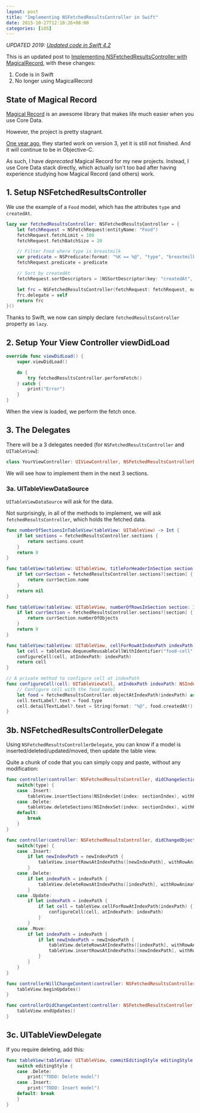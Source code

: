```yaml
---
layout: post
title: "Implementing NSFetchedResultsController in Swift"
date: 2015-10-27T12:10:26+08:00
categories: [iOS]
---
```


_UPDATED 2019: [Updated code in Swift 4.2](https://gist.github.com/samwize/f466c42f16293566c068736fe83654af)_

This is an updated post to [Implementing NSFetchedResultsController with MagicalRecord](/2014/03/29/implementing-nsfetchedresultscontroller-with-magicalrecord/), with these changes:

1. Code is in Swift
2. No longer using MagicalRecord

## State of Magical Record

[Magical Record](https://github.com/magicalpanda/MagicalRecord/) is an awesome library that makes life much easier when you use Core Data.

However, the project is pretty stagnant.

[One year ago](https://github.com/magicalpanda/MagicalRecord/wiki/Upgrading-to-MagicalRecord-3.0), they started work on version 3, yet it is still not finished. And it will continue to be in Objective-C.

As such, I have _deprecated_ Magical Record for my new projects. Instead, I use Core Data stack directly, which actually isn't too bad after having experience studying how Magical Record (and others) work.


## 1. Setup NSFetchedResultsController

We use the example of a `Food` model, which has the attributes `type` and `createdAt`.

```swift
lazy var fetchedResultsController: NSFetchedResultsController = {
    let fetchRequest = NSFetchRequest(entityName: "Food")
    fetchRequest.fetchLimit = 100
    fetchRequest.fetchBatchSize = 20

    // Filter Food where type is breastmilk
    var predicate = NSPredicate(format: "%K == %@", "type", "breastmilk")
    fetchRequest.predicate = predicate

    // Sort by createdAt
    fetchRequest.sortDescriptors = [NSSortDescriptor(key: "createdAt", ascending: false)]

    let frc = NSFetchedResultsController(fetchRequest: fetchRequest, managedObjectContext: DaRecord.mainContext, sectionNameKeyPath: nil, cacheName: nil)
    frc.delegate = self
    return frc
}()
```

Thanks to Swift, we now can simply declare `fetchedResultsController` property as `lazy`.


## 2. Setup Your View Controller viewDidLoad

```swift
override func viewDidLoad() {
    super.viewDidLoad()

    do {
        try fetchedResultsController.performFetch()
    } catch {
        print("Error")
    }
}
```

When the view is loaded, we perform the fetch once.


## 3. The Delegates

There will be a 3 delegates needed (for `NSFetchedResultsController` and `UITableView`):

```swift
class YourViewController: UIViewController, NSFetchedResultsControllerDelegate, UITableViewDataSource, UITableViewDelegate
```

We will see how to implement them in the next 3 sections.


### 3a. UITableViewDataSource

`UITableViewDataSource` will ask for the data.

Not surprisingly, in all of the methods to implement, we will ask `fetchedResultsController`, which holds the fetched data.

```swift
func numberOfSectionsInTableView(tableView: UITableView) -> Int {
    if let sections = fetchedResultsController.sections {
        return sections.count
    }
    return 0
}

func tableView(tableView: UITableView, titleForHeaderInSection section: Int) -> String? {
    if let currSection = fetchedResultsController.sections?[section] {
        return currSection.name
    }
    return nil
}

func tableView(tableView: UITableView, numberOfRowsInSection section: Int) -> Int {
    if let currSection = fetchedResultsController.sections?[section] {
        return currSection.numberOfObjects
    }
    return 0
}

func tableView(tableView: UITableView, cellForRowAtIndexPath indexPath: NSIndexPath) -> UITableViewCell {
    let cell = tableView.dequeueReusableCellWithIdentifier("food-cell", forIndexPath: indexPath)
    configureCell(cell, atIndexPath: indexPath)
    return cell
}

// A private method to configure cell at indexPath
func configureCell(cell: UITableViewCell, atIndexPath indexPath: NSIndexPath) {
    // Configure cell with the food model
    let food = fetchedResultsController.objectAtIndexPath(indexPath) as! Food
    cell.textLabel?.text = food.type
    cell.detailTextLabel?.text = String(format: "%@", food.createdAt!)
}
```


## 3b. NSFetchedResultsControllerDelegate

Using `NSFetchedResultsControllerDelegate`, you can know if a model is inserted/deleted/updated/moved, then update the table view.

Quite a chunk of code that you can simply copy and paste, without any modification:

```swift
func controller(controller: NSFetchedResultsController, didChangeSection sectionInfo: NSFetchedResultsSectionInfo, atIndex sectionIndex: Int, forChangeType type: NSFetchedResultsChangeType) {
    switch(type) {
    case .Insert:
        tableView.insertSections(NSIndexSet(index: sectionIndex), withRowAnimation: UITableViewRowAnimation.Fade)
    case .Delete:
        tableView.deleteSections(NSIndexSet(index: sectionIndex), withRowAnimation: UITableViewRowAnimation.Fade)
    default:
        break
    }
}

func controller(controller: NSFetchedResultsController, didChangeObject anObject: AnyObject, atIndexPath indexPath: NSIndexPath?, forChangeType type: NSFetchedResultsChangeType, newIndexPath: NSIndexPath?) {
    switch(type) {
    case .Insert:
        if let newIndexPath = newIndexPath {
            tableView.insertRowsAtIndexPaths([newIndexPath], withRowAnimation:UITableViewRowAnimation.Fade)
        }
    case .Delete:
        if let indexPath = indexPath {
            tableView.deleteRowsAtIndexPaths([indexPath], withRowAnimation: UITableViewRowAnimation.Fade)
        }
    case .Update:
        if let indexPath = indexPath {
            if let cell = tableView.cellForRowAtIndexPath(indexPath) {
                configureCell(cell, atIndexPath: indexPath)
            }
        }
    case .Move:
        if let indexPath = indexPath {
            if let newIndexPath = newIndexPath {
                tableView.deleteRowsAtIndexPaths([indexPath], withRowAnimation: UITableViewRowAnimation.Fade)
                tableView.insertRowsAtIndexPaths([newIndexPath], withRowAnimation: UITableViewRowAnimation.Fade)
            }
        }
    }
}

func controllerWillChangeContent(controller: NSFetchedResultsController) {
    tableView.beginUpdates()
}

func controllerDidChangeContent(controller: NSFetchedResultsController) {
    tableView.endUpdates()
}
```

## 3c. UITableViewDelegate

If you require deleting, add this:

```swift
func tableView(tableView: UITableView, commitEditingStyle editingStyle: UITableViewCellEditingStyle, forRowAtIndexPath indexPath: NSIndexPath) {
    switch editingStyle {
    case .Delete:
        print("TODO: Delete model")
    case .Insert:
        print("TODO: Insert model")
    default: break
    }
}
```
